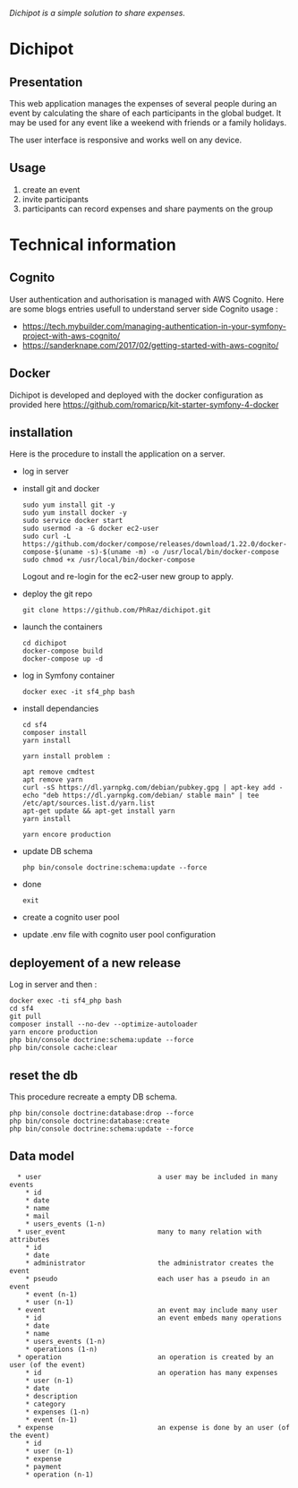 _Dichipot is a simple solution to share expenses._

# Dichipot

## Presentation

This web application manages the expenses of several people during an event by calculating the share of each participants in the global budget. It may be used for any event like a weekend with friends or a family holidays.

The user interface is responsive and works well on any device.

## Usage

1. create an event
2. invite participants
3. participants can record expenses and share payments on the group

# Technical information

## Cognito 

User authentication and authorisation is managed with AWS Cognito. 
Here are some blogs entries usefull to understand server side Cognito usage :
- https://tech.mybuilder.com/managing-authentication-in-your-symfony-project-with-aws-cognito/
- https://sanderknape.com/2017/02/getting-started-with-aws-cognito/

## Docker

Dichipot is developed and deployed with the docker configuration as provided here 
https://github.com/romaricp/kit-starter-symfony-4-docker 

## installation

Here is the procedure to install the application on a server.
- log in server
- install git and docker
  ```
  sudo yum install git -y
  sudo yum install docker -y
  sudo service docker start
  sudo usermod -a -G docker ec2-user
  sudo curl -L https://github.com/docker/compose/releases/download/1.22.0/docker-compose-$(uname -s)-$(uname -m) -o /usr/local/bin/docker-compose
  sudo chmod +x /usr/local/bin/docker-compose
  ```
  Logout and re-login for the ec2-user new group to apply.
  
- deploy the git repo
  ```
  git clone https://github.com/PhRaz/dichipot.git
  ```
- launch the containers
  ```
  cd dichipot
  docker-compose build
  docker-compose up -d
  ```
- log in Symfony container
  ```
  docker exec -it sf4_php bash
  ```
- install dependancies
  ```
  cd sf4
  composer install
  yarn install
  
  yarn install problem :
  
  apt remove cmdtest
  apt remove yarn
  curl -sS https://dl.yarnpkg.com/debian/pubkey.gpg | apt-key add -
  echo "deb https://dl.yarnpkg.com/debian/ stable main" | tee /etc/apt/sources.list.d/yarn.list
  apt-get update && apt-get install yarn
  yarn install
  
  yarn encore production
  ```
- update DB schema
  ```
  php bin/console doctrine:schema:update --force
  ```
- done
  ```
  exit
  ```
- create a cognito user pool 
- update .env file with cognito user pool configuration

## deployement of a new release

Log in server and then :

```
docker exec -ti sf4_php bash
cd sf4
git pull
composer install --no-dev --optimize-autoloader
yarn encore production
php bin/console doctrine:schema:update --force
php bin/console cache:clear
```

## reset the db

This procedure recreate a empty DB schema.

```
php bin/console doctrine:database:drop --force
php bin/console doctrine:database:create
php bin/console doctrine:schema:update --force
```

## Data model

```
  * user                             a user may be included in many events
    * id
    * date
    * name
    * mail
    * users_events (1-n)             
  * user_event                       many to many relation with attributes
    * id
    * date
    * administrator                  the administrator creates the event
    * pseudo                         each user has a pseudo in an event
    * event (n-1)
    * user (n-1)
  * event                            an event may include many user
    * id                             an event embeds many operations
    * date
    * name
    * users_events (1-n)
    * operations (1-n)
  * operation                        an operation is created by an user (of the event)
    * id                             an operation has many expenses
    * user (n-1)
    * date
    * description
    * category
    * expenses (1-n)
    * event (n-1)
  * expense                          an expense is done by an user (of the event)
    * id
    * user (n-1)
    * expense
    * payment
    * operation (n-1)
```
